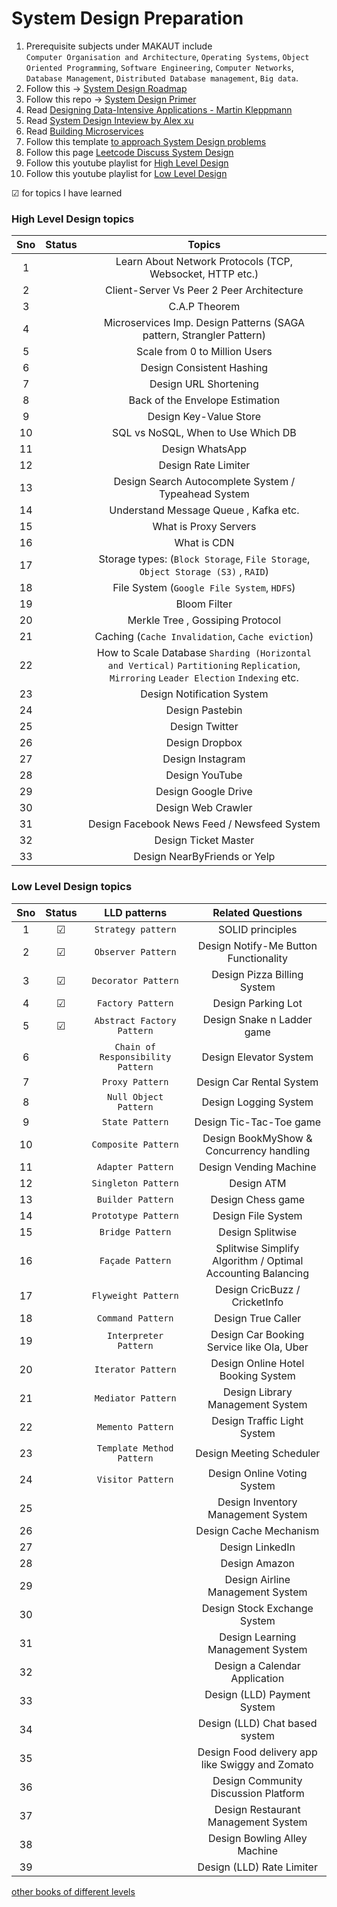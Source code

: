 # System Design Preparation

1. Prerequisite subjects under MAKAUT include </br>
    `Computer Organisation and Architecture`, `Operating Systems`, `Object Oriented Programming`, `Software Engineering`, `Computer Networks`, `Database Management`, `Distributed Database management`, `Big data`.
2. Follow this -> [System Design Roadmap](https://roadmap.sh/system-design)
3. Follow this repo -> [System Design Primer](https://github.com/donnemartin/system-design-primer)
4. Read [Designing Data-Intensive Applications - Martin Kleppmann](https://drive.google.com/file/d/16LnNNlZ_dHyYEKL9IrUaX4oSwg7WgnKv/view?usp=drive_link)
5. Read [System Design Inteview by Alex xu](https://drive.google.com/file/d/1ka3Vd5jk0zJVIlzlHGJ-4qfUhutPsMCp/view?usp=drive_link)
6. Read [Building Microservices](https://drive.google.com/file/d/1KznVYSWwxSm9yyeSQu2AD_eLNU7Jl1tx/view?usp=drive_link)
7. Follow this template [to approach System Design problems](https://leetcode.com/discuss/career/229177/My-System-Design-Template)
8. Follow this page [Leetcode Discuss System Design](https://leetcode.com/discuss/interview-question/system-design?currentPage=1&orderBy=hot&query=)
9. Follow this youtube playlist for [High Level Design](https://youtube.com/playlist?list=PL6W8uoQQ2c63W58rpNFDwdrBnq5G3EfT7)
10. Follow this youtube playlist for [Low Level Design](https://youtube.com/playlist?list=PL6W8uoQQ2c61X_9e6Net0WdYZidm7zooW)

&#x2611; for topics I have learned

### High Level Design topics

|Sno|Status|Topics|
|:--:|:--:|:--:|
|1|| Learn About Network Protocols (TCP, Websocket, HTTP etc.) |
|2|| Client-Server Vs Peer 2 Peer Architecture |
|3|| C.A.P Theorem |
|4|| Microservices Imp. Design Patterns (SAGA pattern, Strangler Pattern) |
|5|| Scale from 0 to Million Users |
|6|| Design Consistent Hashing |
|7|| Design URL Shortening |
|8|| Back of the Envelope Estimation |
|9|| Design Key-Value Store |
|10|| SQL vs NoSQL, When to Use Which DB |
|11|| Design WhatsApp |
|12|| Design Rate Limiter |
|13|| Design Search Autocomplete System / Typeahead System |
|14|| Understand Message Queue , Kafka etc. |
|15|| What is Proxy Servers |
|16|| What is CDN |
|17|| Storage types: (`Block Storage`, `File Storage`, `Object Storage (S3)` , `RAID`) |
|18|| File System (`Google File System`, `HDFS`) |
|19|| Bloom Filter |
|20|| Merkle Tree , Gossiping Protocol |
|21|| Caching (`Cache Invalidation`, `Cache eviction`) |
|22|| How to Scale Database `Sharding (Horizontal and Vertical)` `Partitioning` `Replication`, `Mirroring` `Leader Election` `Indexing` etc. |
|23|| Design Notification System |
|24|| Design Pastebin |
|25|| Design Twitter |
|26|| Design Dropbox |
|27|| Design Instagram |
|28|| Design YouTube |
|29|| Design Google Drive |
|30|| Design Web Crawler |
|31|| Design Facebook News Feed / Newsfeed System |
|32|| Design Ticket Master |
|33|| Design NearByFriends or Yelp |

### Low Level Design topics

| Sno | Status | LLD patterns | Related Questions |
|:--:|:--:|:--:|:--:|
|1 |&#x2611; | `Strategy pattern` | SOLID principles |
|2 |&#x2611; | `Observer Pattern` | Design Notify-Me Button Functionality |
|3 |&#x2611; | `Decorator Pattern` | Design  Pizza Billing System |
|4 |&#x2611; | `Factory Pattern` | Design  Parking Lot |
|5 |&#x2611; | `Abstract Factory Pattern` | Design  Snake n Ladder game |
|6 || `Chain of Responsibility Pattern` | Design Elevator System |
|7 || `Proxy Pattern` | Design Car Rental System |
|8 || `Null Object Pattern` | Design Logging System |
|9 || `State Pattern` | Design Tic-Tac-Toe game |
|10|| `Composite Pattern` | Design BookMyShow & Concurrency handling |
|11|| `Adapter Pattern` | Design Vending Machine |
|12|| `Singleton Pattern` | Design ATM |
|13|| `Builder Pattern` | Design Chess game |
|14|| `Prototype Pattern` | Design File System |
|15|| `Bridge Pattern` | Design Splitwise |
|16|| `Façade Pattern` | Splitwise Simplify Algorithm / Optimal Accounting Balancing |
|17|| `Flyweight Pattern` | Design CricBuzz / CricketInfo |
|18|| `Command Pattern` | Design True Caller |
|19|| `Interpreter Pattern` | Design Car Booking Service like Ola, Uber |
|20|| `Iterator Pattern` | Design Online Hotel Booking System |
|21|| `Mediator Pattern` | Design Library Management System |
|22|| `Memento Pattern` | Design  Traffic Light System |
|23|| `Template Method Pattern` | Design Meeting Scheduler |
|24|| `Visitor Pattern` | Design Online Voting System |
|25|| | Design Inventory Management System |
|26|| | Design Cache Mechanism |
|27|| | Design LinkedIn |
|28|| | Design Amazon |
|29|| | Design Airline Management System |
|30|| | Design Stock Exchange System |
|31|| | Design Learning Management System |
|32|| | Design a Calendar Application |
|33|| | Design (LLD) Payment System |
|34|| | Design (LLD) Chat based system |
|35|| | Design Food delivery app like Swiggy and Zomato |
|36|| | Design Community Discussion Platform |
|37|| | Design Restaurant Management System |
|38|| | Design Bowling Alley Machine |
|39|| | Design (LLD) Rate Limiter |

[other books of different levels](https://drive.google.com/drive/folders/1E0HFZHb5DZbiVWJcAuPQ0ENPhSBoEk7b?usp=drive_link)
